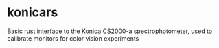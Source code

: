 # konicars
Basic rust interface to the Konica CS2000-a spectrophotometer, used to calibrate monitors for color vision experiments
